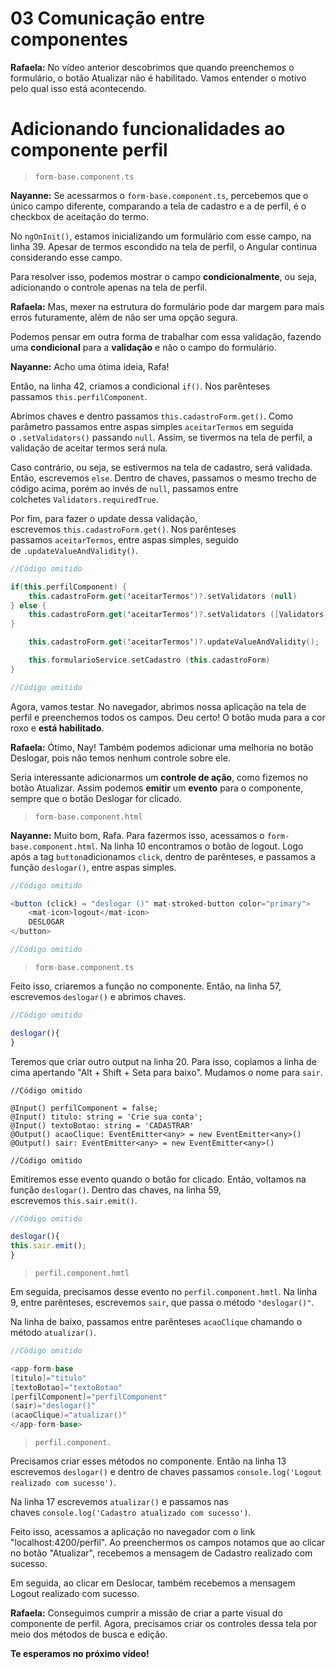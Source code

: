 # 03 Comunicação entre componentes

**Rafaela:** No vídeo anterior descobrimos que quando preenchemos o formulário, o botão Atualizar não é habilitado. Vamos entender o motivo pelo qual isso está acontecendo.

# Adicionando funcionalidades ao componente perfil

> `form-base.component.ts`

**Nayanne:** Se acessarmos o `form-base.component.ts`, percebemos que o único campo diferente, comparando a tela de cadastro e a de perfil, é o checkbox de aceitação do termo.

No `ngOnInit()`, estamos inicializando um formulário com esse campo, na linha 39. Apesar de termos escondido na tela de perfil, o Angular continua considerando esse campo.

Para resolver isso, podemos mostrar o campo **condicionalmente**, ou seja, adicionando o controle apenas na tela de perfil.

**Rafaela:** Mas, mexer na estrutura do formulário pode dar margem para mais erros futuramente, além de não ser uma opção segura.

Podemos pensar em outra forma de trabalhar com essa validação, fazendo uma **condicional** para a **validação** e não o campo do formulário.

**Nayanne:** Acho uma ótima ideia, Rafa!

Então, na linha 42, criamos a condicional `if()`. Nos parênteses passamos `this.perfilComponent`.

Abrimos chaves e dentro passamos `this.cadastroForm.get()`. Como parâmetro passamos entre aspas simples `aceitarTermos` em seguida o `.setValidators()` passando `null`. Assim, se tivermos na tela de perfil, a validação de aceitar termos será nula.

Caso contrário, ou seja, se estivermos na tela de cadastro, será validada. Então, escrevemos `else`. Dentro de chaves, passamos o mesmo trecho de código acima, porém ao invés de `null`, passamos entre colchetes `Validators.requiredTrue`.

Por fim, para fazer o update dessa validação, escrevemos `this.cadastroForm.get()`. Nos parênteses passamos `aceitarTermos`, entre aspas simples, seguido de `.updateValueAndValidity()`.

```kotlin
//Código omitido

if(this.perfilComponent) {
    this.cadastroForm.get('aceitarTermos')?.setValidators (null)
} else {
    this.cadastroForm.get('aceitarTermos')?.setValidators ([Validators.requiredTrue
}

    this.cadastroForm.get('aceitarTermos')?.updateValueAndValidity();

    this.formularioService.setCadastro (this.cadastroForm)
}

//Código omitido
```

Agora, vamos testar. No navegador, abrimos nossa aplicação na tela de perfil e preenchemos todos os campos. Deu certo! O botão muda para a cor roxo e **está habilitado**.

**Rafaela:** Ótimo, Nay! Também podemos adicionar uma melhoria no botão Deslogar, pois não temos nenhum controle sobre ele.

Seria interessante adicionarmos um **controle de ação**, como fizemos no botão Atualizar. Assim podemos **emitir** um **evento** para o componente, sempre que o botão Deslogar for clicado.

> `form-base.component.html`

**Nayanne:** Muito bom, Rafa. Para fazermos isso, acessamos o `form-base.component.html`. Na linha 10 encontramos o botão de logout. Logo após a tag `button`adicionamos `click`, dentro de parênteses, e passamos a função `deslogar()`, entre aspas simples.

```javascript
//Código omitido

<button (click) = "deslogar ()" mat-stroked-button color="primary"> 
    <mat-icon>logout</mat-icon> 
    DESLOGAR
</button>

//Código omitido
```

> `form-base.component.ts`

Feito isso, criaremos a função no componente. Então, na linha 57, escrevemos `deslogar()` e abrimos chaves.

```javascript
//Código omitido

deslogar(){
}
```

Teremos que criar outro output na linha 20. Para isso, copiamos a linha de cima apertando "Alt + Shift + Seta para baixo". Mudamos o nome para `sair`.

```less
//Código omitido

@Input() perfilComponent = false;
@Input() titulo: string = 'Crie sua conta';
@Input() textoBotao: string = 'CADASTRAR'
@Output() acaoClique: EventEmitter<any> = new EventEmitter<any>()
@Output() sair: EventEmitter<any> = new EventEmitter<any>()

//Código omitido
```

Emitiremos esse evento quando o botão for clicado. Então, voltamos na função `deslogar()`. Dentro das chaves, na linha 59, escrevemos `this.sair.emit()`.

```javascript
//Código omitido

deslogar(){
this.sair.emit();
}
```

> `perfil.component.hmtl`

Em seguida, precisamos desse evento no `perfil.component.hmtl`. Na linha 9, entre parênteses, escrevemos `sair`, que passa o método `"deslogar()"`.

Na linha de baixo, passamos entre parênteses `acaoClique` chamando o método `atualizar()`.

```csharp
//Código omitido

<app-form-base
[titulo]="titulo"
[textoBotao]="textoBotao"
[perfilComponent]="perfilComponent"
(sair)="deslogar()"
(acaoClique)="atualizar()"
</app-form-base>
```

> `perfil.component.`

Precisamos criar esses métodos no componente. Então na linha 13 escrevemos `deslogar()` e dentro de chaves passamos `console.log('Logout realizado com sucesso')`.

Na linha 17 escrevemos `atualizar()` e passamos nas chaves `console.log('Cadastro atualizado com sucesso')`.

Feito isso, acessamos a aplicação no navegador com o link "localhost:4200/perfil". Ao preenchermos os campos notamos que ao clicar no botão "Atualizar", recebemos a mensagem de Cadastro realizado com sucesso.

Em seguida, ao clicar em Deslocar, também recebemos a mensagem Logout realizado com sucesso.

**Rafaela:** Conseguimos cumprir a missão de criar a parte visual do componente de perfil. Agora, precisamos criar os controles dessa tela por meio dos métodos de busca e edição.

**Te esperamos no próximo vídeo!**
